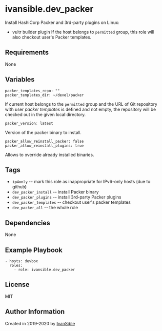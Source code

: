 # ivansible.dev_packer

Install HashiCorp Packer and 3rd-party plugins on Linux:
- vultr builder plugin
If the host belongs to `permitted` group, this role will also checkout
user's Packer templates.


## Requirements

None


## Variables

    packer_templates_repo: ""
    packer_templates_dir: ~/devel/packer
If current host belongs to the `permitted` group and the URL of Git repository
with user _packer templates_ is defined and not empty, the repository will be
checked out in the given local directory.

    packer_version: latest
Version of the packer binary to install.

    packer_allow_reinstall_packer: false
    packer_allow_reinstall_plugins: true
Allows to override already installed binaries.


## Tags

- `ip4only` -- mark this role as inappropriate for IPv6-only hosts (due to github)
- `dev_packer_install` -- install Packer binary
- `dev_packer_plugins` -- install 3rd-party Packer plugins
- `dev_packer_templates` -- checkout user's packer templates
- `dev_packer_all` -- the whole role


## Dependencies

None


## Example Playbook

    - hosts: devbox
      roles:
        - role: ivansible.dev_packer


## License

MIT

## Author Information

Created in 2019-2020 by [IvanSible](https://github.com/ivansible)
